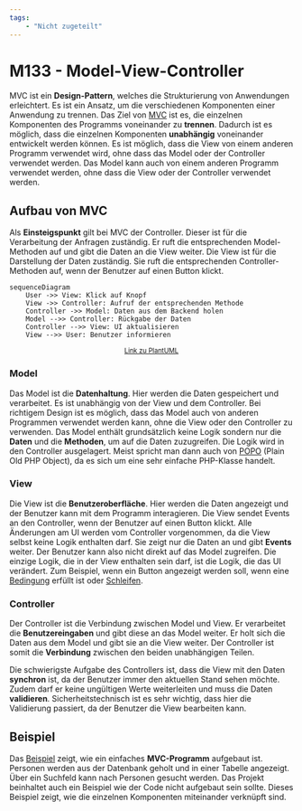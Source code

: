 ```yaml
---
tags:
    - "Nicht zugeteilt"
---
```


# M133 - Model-View-Controller

MVC ist ein **Design-Pattern**, welches die Strukturierung von Anwendungen erleichtert. Es ist ein Ansatz, um die verschiedenen Komponenten einer Anwendung zu trennen. Das Ziel von [MVC](https://www.php-einfach.de/experte/objektorientierte-programmierung-oop/php-design-patterns/model-view-controller-in-php/) ist es, die einzelnen Komponenten des Programms voneinander zu **trennen**. Dadurch ist es möglich, dass die einzelnen Komponenten **unabhängig** voneinander entwickelt werden können. Es ist möglich, dass die View von einem anderen Programm verwendet wird, ohne dass das Model oder der Controller verwendet werden. Das Model kann auch von einem anderen Programm verwendet werden, ohne dass die View oder der Controller verwendet werden.

## Aufbau von MVC

Als **Einsteigspunkt** gilt bei MVC der Controller. Dieser ist für die Verarbeitung der Anfragen zuständig. Er ruft die entsprechenden Model-Methoden auf und gibt die Daten an die View weiter. Die View ist für die Darstellung der Daten zuständig. Sie ruft die entsprechenden Controller-Methoden auf, wenn der Benutzer auf einen Button klickt.

```mermaid
sequenceDiagram
    User ->> View: Klick auf Knopf
    View ->> Controller: Aufruf der entsprechenden Methode
    Controller ->> Model: Daten aus dem Backend holen
    Model -->> Controller: Rückgabe der Daten
    Controller -->> View: UI aktualisieren
    View -->> User: Benutzer informieren
```

<small style="text-align: center; display:block;">[Link zu PlantUML](https://www.plantuml.com/plantuml/svg/POynJWD134NxdE9V81VO8Wg11aLfa49lThtiQ3sUoECH4cUZus8CfbY9jFPx_-iVgvDvoxAxLZRi3mUy9luOS9Oqhg0suwpbDky0n2UGnw9kHOHjm4ERhLDJjrcztep7XNLYnOLzAHE7kXaHSEbt6V14tZbgjUiP9nhNRc8fmXfMODZ_htpv_XhNTthZQ8sGkv9joVKPj7eZIJMniMvJ0lhTFU34slopYqddOlaFFB9EBSiF)</small>

### Model

Das Model ist die **Datenhaltung**. Hier werden die Daten gespeichert und verarbeitet. Es ist unabhängig von der View und dem Controller. Bei richtigem Design ist es möglich, dass das Model auch von anderen Programmen verwendet werden kann, ohne die View oder den Controller zu verwenden. Das Model enthält grundsätzlich keine Logik sondern nur die **Daten** und die **Methoden**, um auf die Daten zuzugreifen. Die Logik wird in den Controller ausgelagert. Meist spricht man dann auch von [POPO](https://stackoverflow.com/questions/41188002/what-does-the-term-plain-old-php-object-popo-exactly-mean) (Plain Old PHP Object), da es sich um eine sehr einfache PHP-Klasse handelt.

### View

Die View ist die **Benutzeroberfläche**. Hier werden die Daten angezeigt und der Benutzer kann mit dem Programm interagieren. Die View sendet Events an den Controller, wenn der Benutzer auf einen Button klickt. Alle Änderungen am UI werden vom Controller vorgenommen, da die View selbst keine Logik enthalten darf. Sie zeigt nur die Daten an und gibt **Events** weiter. Der Benutzer kann also nicht direkt auf das Model zugreifen. Die einzige Logik, die in der View enthalten sein darf, ist die Logik, die das UI verändert. Zum Beispiel, wenn ein Button angezeigt werden soll, wenn eine [Bedingung](../../PHP/Aufgaben/Vergleiche.md) erfüllt ist oder [Schleifen](../../PHP/Aufgaben/Schleifen.md).

### Controller

Der Controller ist die Verbindung zwischen Model und View. Er verarbeitet die **Benutzereingaben** und gibt diese an das Model weiter. Er holt sich die Daten aus dem Model und gibt sie an die View weiter. Der Controller ist somit die **Verbindung** zwischen den beiden unabhängigen Teilen.

Die schwierigste Aufgabe des Controllers ist, dass die View mit den Daten **synchron** ist, da der Benutzer immer den aktuellen Stand sehen möchte. Zudem darf er keine ungültigen Werte weiterleiten und muss die Daten **validieren**. Sicherheitstechnisch ist es sehr wichtig, dass hier die Validierung passiert, da der Benutzer die View bearbeiten kann.

## Beispiel

Das [Beispiel](https://github.com/bztfinformatik/lernportfolio-21r8390-php/tree/main/Aufgaben/004_MVC-Example) zeigt, wie ein einfaches **MVC-Programm** aufgebaut ist. Personen werden aus der Datenbank geholt und in einer Tabelle angezeigt. Über ein Suchfeld kann nach Personen gesucht werden. Das Projekt beinhaltet auch ein Beispiel wie der Code nicht aufgebaut sein sollte. Dieses Beispiel zeigt, wie die einzelnen Komponenten miteinander verknüpft sind.

